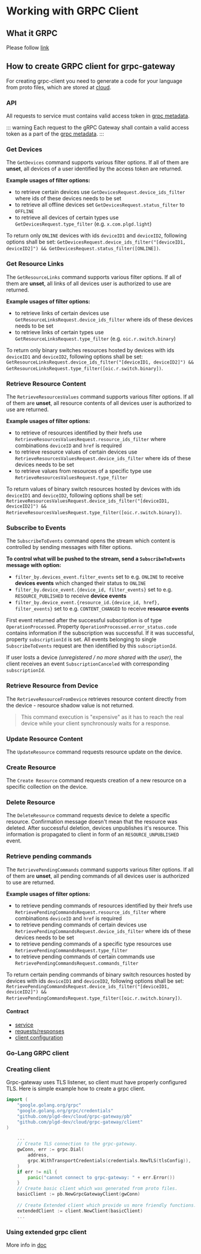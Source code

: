 # Working with GRPC Client

## What it GRPC

Please follow [link](https://grpc.io/docs/what-is-grpc/introduction/)

## How to create GRPC client for grpc-gateway

For creating grpc-client you need to generate a code for your language from proto files, which are stored at [cloud](https://github.com/plgd-dev/cloud/tree/v2/grpc-gateway/pb). 

### API

All requests to service must contains valid access token in [grpc metadata](https://github.com/grpc/grpc-go/blob/master/Documentation/grpc-auth-support.md#oauth2).

::: warning
Each request to the gRPC Gateway shall contain a valid access token as a part of the [grpc metadata](https://github.com/grpc/grpc-go/blob/master/Documentation/grpc-auth-support.md#oauth2).
:::

### Get Devices
The `GetDevices` command supports various filter options. If all of them are **unset**, all devices of a user identified by the access token are returned. 

**Example usages of filter options:**
- to retrieve certain devices use `GetDevicesRequest.device_ids_filter` where ids of these devices needs to be set
- to retrieve all offline devices set `GetDevicesRequest.status_filter` to `OFFLINE`
- to retrieve all devices of certain types use `GetDevicesRequest.type_filter` (e.g. `x.com.plgd.light`)

To return only `ONLINE` devices with ids `deviceID1` and `deviceID2`, following options shall be set: `GetDevicesRequest.device_ids_filter("[deviceID1, deviceID2]") && GetDevicesRequest.status_filter([ONLINE])`.

### Get Resource Links
The `GetResourceLinks` command supports various filter options. If all of them are **unset**, all links of all devices user is authorized to use are returned. 

**Example usages of filter options:**
- to retrieve links of certain devices use `GetResourceLinksRequest.device_ids_filter` where ids of these devices needs to be set
- to retrieve links of certain types use `GetResourceLinksRequest.type_filter` (e.g. `oic.r.switch.binary`)

To return only binary switches resources hosted by devices with ids `deviceID1` and `deviceID2`, following options shall be set: `GetResourceLinksRequest.device_ids_filter("[deviceID1, deviceID2]") && GetResourceLinksRequest.type_filter([oic.r.switch.binary])`.

### Retrieve Resource Content
The `RetrieveResourcesValues` command supports various filter options. If all of them are **unset**, all resource contents of all devices user is authorized to use are returned. 

**Example usages of filter options:**
- to retrieve of resources identified by their hrefs use `RetrieveResourcesValuesRequest.resource_ids_filter` where combinations `deviceID` and `href` is required
- to retrieve resource values of certain devices use `RetrieveResourcesValuesRequest.device_ids_filter` where ids of these devices needs to be set
- to retrieve values from resources of a specific type use `RetrieveResourcesValuesRequest.type_filter`

To return values of binary switch resources hosted by devices with ids `deviceID1` and `deviceID2`, following options shall be set: `RetrieveResourcesValuesRequest.device_ids_filter("[deviceID1, deviceID2]") && RetrieveResourcesValuesRequest.type_filter([oic.r.switch.binary])`.

### Subscribe to Events
The `SubscribeToEvents` command opens the stream which content is controlled by sending messages with filter options.

**To control what will be pushed to the stream, send a `SubscribeToEvents` message with option:**
- `filter_by.devices_event.filter_events` set to e.g. `ONLINE` to receive **devices events** which changed their status to `ONLINE`
- `filter_by.device_event.{device_id, filter_events}` set to e.g. `RESOURCE_PUBLISHED` to receive **device events**
- `filter_by.device_event.{resource_id.{device_id, href}, filter_events}` set to e.g. `CONTENT_CHANGED` to receive **resource events**

First event returned after the successful subscription is of type `OperationProcessed`. Property `OperationProcessed.error_status.code` contains information if the subscription was successful. If it was successful, property `subscriptionId` is set. All events belonging to single `SubscribeToEvents` request are then identified by this `subscriptionId`.


If user losts a device _(unregistered / no more shared with the user)_, the client receives an event `SubscriptionCanceled` with corresponding `subscriptionId`.

### Retrieve Resource from Device
The `RetrieveResourceFromDevice` retrieves resource content directly from the device - resource shadow value is not returned.
> This command execution is "expensive" as it has to reach the real device while your client synchronously waits for a response.

### Update Resource Content
The `UpdateResource` command requests resource update on the device.

### Create Resource
The `Create Resource` command requests creation of a new resource on a specific collection on the device.

### Delete Resource
The `DeleteResource` command requests device to delete a specific resource. Confirmation message doesn't mean that the resource was deleted. After successful deletion, devices unpublishes it's resource. This information is propagated to client in form of an `RESOURCE_UNPUBLISHED` event.

### Retrieve pending commands
The `RetrievePendingCommands` command supports various filter options. If all of them are **unset**, all pending commands of all devices user is authorized to use are returned. 

**Example usages of filter options:**
- to retrieve pending commands of resources identified by their hrefs use `RetrievePendingCommandsRequest.resource_ids_filter` where combinations `deviceID` and `href` is required
- to retrieve pending commands of certain devices use `RetrievePendingCommandsRequest.device_ids_filter` where ids of these devices needs to be set
- to retrieve pending commands of a specific type resources use `RetrievePendingCommandsRequest.type_filter`
- to retrieve pending commands of certain commands use `RetrievePendingCommandsRequest.commands_filter`

To return certain pending commands of binary switch resources hosted by devices with ids `deviceID1` and `deviceID2`, following options shall be set: `RetrievePendingCommandsRequest.device_ids_filter("[deviceID1, deviceID2]") && RetrievePendingCommandsRequest.type_filter([oic.r.switch.binary])`.

#### Contract

- [service](https://github.com/plgd-dev/cloud/blob/v2/grpc-gateway/pb/service.proto)
- [requests/responses](https://github.com/plgd-dev/cloud/blob/v2/grpc-gateway/pb/devices.proto)
- [client configuration](https://github.com/plgd-dev/cloud/blob/v2/grpc-gateway/pb/clientConfiguration.proto)

### Go-Lang GRPC client

### Creating client

Grpc-gateway uses TLS listener, so client must have properly configured TLS.  Here is simple example how to create a grpc client.

```go
import (
    "google.golang.org/grpc"
	"google.golang.org/grpc/credentials"
    "github.com/plgd-dev/cloud/grpc-gateway/pb"
	"github.com/plgd-dev/cloud/grpc-gateway/client"
)

    ...
    // Create TLS connection to the grpc-gateway.
    gwConn, err := grpc.Dial(
        address,
        grpc.WithTransportCredentials(credentials.NewTLS(tlsConfig)),
    )
    if err != nil {
        panic("cannot connect to grpc-gateway: " + err.Error())
    }
    // Create basic client which was generated from proto files.
    basicClient := pb.NewGrpcGatewayClient(gwConn)
    
    // Create Extended client which provide us more friendly functions.
    extendedClient := client.NewClient(basicClient)
    ...
```

### Using extended grpc client

More info in [doc](https://pkg.go.dev/github.com/plgd-dev/cloud/grpc-gateway/client)
